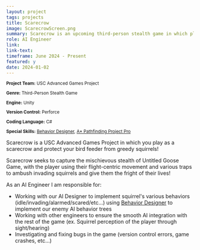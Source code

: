 ```yaml
---
layout: project
tags: projects
title: Scarecrow
image: ScarecrowScreen.png
summary: Scarecrow is an upcoming third-person stealth game in which play as a scarecrow and protect your bird feeder from greedy squirrels!
role: AI Engineer
link:
link-text:
timeframe: June 2024 - Present
featured: y
date: 2024-01-02
---
```

<div class="textspace mt-8" style="font-size: smaller;">
    <p><strong>Project Team:</strong> USC Advanced Games Project</p>
    <p><strong>Genre:</strong> Third-Person Stealth Game</p>
    <p><strong>Engine:</strong> Unity</p>
    <p><strong>Version Control:</strong> Perforce</p>
    <p><strong>Coding Language:</strong> C#</p>
    <p><strong>Special Skills:</strong> <a href = "https://shorturl.at/JAcK4" class = "highlight underline hover:text-red-800">Behavior Designer</a>, <a href = "https://arongranberg.com/astar/" class = "highlight underline hover:text-red-800"> A* Pathfinding Project Pro</a></p>
</div>
<div class = "textspace mt-8">
<p class = "">Scarecrow is a USC Advanced Games Project in which you play as a scarecrow and protect your bird feeder from greedy squirrels!</p>
    <p> Scarecrow seeks to capture the mischievous stealth of Untitled Goose Game, with the player using their flight-centric movement and various traps to ambush invading squirrels and give them the fright of their lives!</p>
</div>

<div class = "textspace-no-margin my-8">
<p>As an <span class = "highlight">AI Engineer</span> I am responsible for:</p>
<ul class = "list-disc ml-4">
    <li>Working with our AI Designer to implement squirrel's various behaviors (idle/invading/alarmed/scared/etc...) using <a href = "https://shorturl.at/JAcK4" class = "highlight underline hover:text-red-800">Behavior Designer</a> to implement our enemy AI behavior trees</li>
    <li>Working with other engineers to ensure the smooth AI integration with the rest of the game  (ex. Squirrel perception of the player through sight/hearing)</li>
    <li>Investigating and fixing bugs in the game (version control errors, game crashes, etc...) </li>
</ul>
</div>
